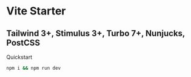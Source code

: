 # Vite Starter
## Tailwind 3+, Stimulus 3+, Turbo 7+, Nunjucks, PostCSS

Quickstart
```bash
npm i && npm run dev
```
